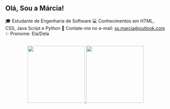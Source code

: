 ## Olá, Sou a Márcia!

🎓 Estudante de Engenharia de Software
💻 Conhecimentos em HTML, CSS, Java Script e Python
📩 Contate-me no e-mail: ss.marcia@outlook.com
✨ Pronome: Ela/Dela
##
<div align="center">
  <a href="https://github.com/sousamarcia">
  <img height="180em" src="https://github-readme-stats.vercel.app/api?username=sousamarcia&show_icons=true&theme=dracula&include_all_commits=true&count_private=true"/>
  <img height="180em" src="https://github-readme-stats.vercel.app/api/top-langs/?username=sousamarcia&layout=compact&langs_count=7&theme=dracula"/>
</div>
<div style="display: inline_block"><br>



